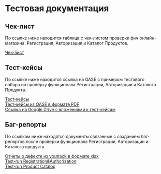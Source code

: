 # Тестовая документация

## Чек-лист

По ссылке ниже находится таблица с чек-листом проверки фич онлайн-магазина: Регистрация, Авторизация и Каталог Продуктов.

[Чек-лист](https://docs.google.com/spreadsheets/d/1oe2zdBQYyhuyMlTmMDmUBqI8PqUKXDXa9HWLvfWAq58/edit#gid=0)

## Тест-кейсы

По ссылке ниже находится ссылка на QASE с примером тестового набора на проверку функционала Регистрации, Авторизации и Каталога Продукта.

[Тест-кейсы](https://app.qase.io/project/G7?author=199&previewMode=side&suite=44&tab=&view=1) <br>
[Тест-кейсы из QASE в формате PDF](https://github.com/asyawrr/docs/files/15203698/G7-2024-05-03.pdf) <br>
[Ссылка на Google Drive с вложениями к тест-кейсам](https://drive.google.com/drive/folders/1iClsH4NgzMveseVZcXdYnb2WAJn95Sm0?usp=sharing)

## Баг-репорты

По ссылкам ниже находятся документы связанные с созданием баг-репортов после проверки функционала Регистрации, Авторизации и Каталога продукта.

[Отчеты о дефекте из youtrack в формате xlsx](https://github.com/asyawrr/docs/files/15214180/bug-reports_youtrack.xlsx) <br>
[Test-run Registration&Authorization](https://github.com/asyawrr/docs/files/15214182/G7-Test%2Brun%2B2024_05_05%2BRegistration%2B.%2BAuthorization.pdf) <br>
[Test-run Product Catalog](https://github.com/asyawrr/docs/files/15214183/G7-Test%2Brun%2B2024_05_05.Product.Catalog.pdf) <br>

